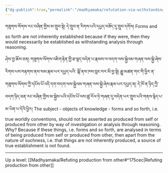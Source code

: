 ```yaml
---
{"dg-publish":true,"permalink":"/madhyamaka/refutation-via-withstanding-ultimate-analysis-gomde-uma/"}
---
```


གཟུགས་སོགས་རང་བཞིན་གྱིས་མ་གྲུབ་སྟེ། དེ་གྲུབ་ན་རིགས་པའི་དཔྱད་བཟོད་དུ་གྲུབ་དགོས།
Forms and so forth are not inherently established because if they were, then they would necessarily be established as withstanding analysis through reasoning.

ཤེས་བྱ་ཆོས་ཅན། གཟུགས་སོགས་འཇིག་རྟེན་གྱི་ཐ་སྙད་བདེན་པ་རྣམས་ལ་བདག་ལས་སྐྱེའམ་གཞན་ལས་སྐྱེ་ཞེས་རིགས་པས་བརྟགས་ནས་སམ་རྣམ་པར་དཔྱད་པའི་
སྒོ་ནས་ཁས་བླང་བར་མི་བྱ་སྟེ། རྒྱུ་མཚན་གང་གི་ཕྱིར་ན་གཟུགས་སོགས་ཀྱི་དངོས་པོ་འདི་དག་བདག་ལས་སྐྱེའམ་གཞན་ལས་སྐྱེ་ཞེས་རྣམ་པར་དཔྱད་ན། 
དེ་ཁོ་ན་ཉིད་ཀྱི་བདག་ཉིད་ཅན་རང་བཞིན་གྱིས་མ་སྐྱེས་པའི་དངོས་པོ་ལས་ཚུ་རོལ་ཏེ་གཞན་དུ་བདེན་པར་གྲུབ་པའི་གནས་རྙེད་པ་མ་ཡིན་པ་དེའི་ཕྱིར།
The subject - objects of knowledge - forms and so forth, i.e. true worldly conventions, should not be asserted as produced from self or produced from other by way of investigation or analysis through reasoning. Why? Because if these things, i.e. forms and so forth, are analysed in terms of being produced from self or produced from other, then apart from the nature of suchness, i.e. that things are not inherently produced, a source of true establishment is not found.

---
Up a level: [[Madhyamaka/Refuting production from other#^175cec\|Refuting production from other]]